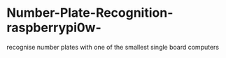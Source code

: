 # Number-Plate-Recognition-raspberrypi0w-
recognise number plates with one of the smallest single board computers
